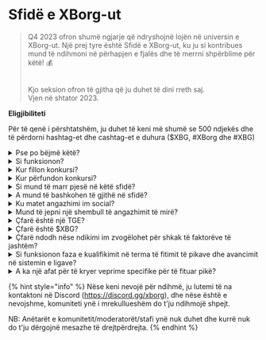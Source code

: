 # Sfidë e XBorg-ut

> Q4 2023 ofron shumë ngjarje që ndryshojnë lojën në universin e XBorg-ut. Një prej tyre është Sfidë e XBorg-ut, ku ju si kontribues mund të ndihmoni në përhapjen e fjalës dhe të merrni shpërblime për këtë! 💰
>
> \
> Kjo seksion ofron të gjitha që ju duhet të dini rreth saj. \
> Vjen në shtator 2023.



**Eligjibiliteti**

Për të qenë i përshtatshëm, ju duhet të keni më shumë se 500 ndjekës dhe të përdorni hashtag-et dhe cashtag-et e duhura ($XBG, #XBorg dhe #XBG)

<details>

<summary>Pse po bëjmë këtë?</summary>

Qëllimi ynë është të rrisim ndërgjegjësimin rreth XBorg-ut duke treguar komunitetin tonë fantastik, produktet tona dhe tokenin. Organizimi i një konkursi është metoda jonë e zgjedhur për të nxitur një përvojë të këndshme dhe bashkëpunuese.

</details>

<details>

<summary>Si funksionon?</summary>

Merrni pjesë në mënyrë të gjerë duke respektuar [rregullat](rregulla-test.md) dhe duke ndjekur praktikat më të mira (lidhje për praktikat më të mira). Do të mblidhni pikë bazuar në ndikimin e angazhimit tuaj, dhe sa më me aftësi ta arrini këtë, aq më të mëdha do të jenë shpërblimet që ju dhe liga juaj mund të arrini.

</details>

<details>

<summary>Kur fillon konkursi?</summary>

Konkursi është planifikuar të fillojë në 1 shtator ose 30 shtator 2023, në bazë të progresit tonë.

</details>

<details>

<summary>Kur përfundon konkursi?</summary>

Konkursi do të përfundojë dy javë pas Eventit të Gjenerimit të Tokenit ([TGE](./#çfarë-është-një-tge)), datën specifike të cilës do të komunikohet në një kohë të mëvonshme.

</details>

<details>

<summary>Si mund të marr pjesë në këtë sfidë?</summary>

Pas plotësimit të kërkesës për të pasur më shumë se 500 ndjekës në Twitter, do t'ju caktohen pikë bazuar në Rangu Juaj i Angazhimit të Influencuesve XBorg në LunarCrush. Mos harroni të përfshini #XBorg, $XBG ose #XBG në tweet-e tuaja për njohje të saktë.

</details>

<details>

<summary>A mund të bashkohen të gjithë në sfidë?</summary>

Sfidës i mund të bashkohen të gjithë, por pikët tuaja do të numërohen vetëm nëse keni të paktën 500 ndjekës në Twitter.

</details>

<details>

<summary>Ku matet angazhimi im social?</summary>

LunarCrush merr të dhënat drejtpërdrejt nga Twitter-i, duke na lejuar të nxjerrim dhe analizojmë këto informacione. Si rezultat, ne fokusohemi ekskluzivisht në matjen e angazhimit tuaj në Twitter. Ju lutemi të keni parasysh se angazhimet në platforma sociale të tjera nuk merren në konsideratë. Për më shumë të dhëna, vizitoni [https://lunarcrush.com/faq.](https://lunarcrush.com/faq.)

</details>

<details>

<summary>Mund të jepni një shembull të angazhimit të mirë?</summary>

Angazhimi efektiv përfshin krijimin e përmbajtjes që tërheq vëmendjen duke përdorur hashtag-et, cashtag-et dhe emoji-t. Për udhëzime të mëtejshme, mund të konsultoheni me udhëzuesin tonë të gjerë të praktikave më të mira: {LINK}

</details>

<details>

<summary>Çfarë është një TGE?</summary>

TGE është shkurtesa e "Token Generation Event" (Ngjarje e Gjenerimit të Tokenit), një term i përdorur kryesisht në sektorin e blockchain dhe kriptovalutave.

**Çfarë ndodh gjatë një TGE?**

Një TGE përfshin krijimin dhe shpërndarjen e një kriptovalute ose tokeni të ri për pjesëmarrësit e hershëm, zakonisht për të mbledhur fonde për një projekt të ri. Ky proces përfshin kompaninë ose organizatën që lëshon një numër të caktuar tokenësh për mbështetësit ose investitorët fillestarë.

**Si ndryshon një TGE nga një ICO?**

Ndërsa të dyja TGE-t dhe ICO-t (Ofertat e Parë të Monedhës) janë metoda për të mbledhur fonde duke përdorur tokenë, termat ndonjëherë përdoren ndërsjellë. Megjithatë, profesionistët e industrisë shpesh preferojnë "TGE" sepse thekson gjenerimin dhe shpërndarjen e tokenëve, në vend të "ofertës" ose aspektit të shitjes.

</details>

<details>

<summary>Çfarë është $XBG?</summary>

[$XBG](../../06-or-token/xbg.md) është një token digjital i lidhur me projektin XBorg.

</details>

<details>

<summary>Çfarë ndodh nëse ndikimi im zvogëlohet për shkak të faktorëve të jashtëm?</summary>

Nëse nuk e ruani ose rritni angazhimin, rangu juaj i influencuesit do të zvogëlohet, duke rezultuar në më pak pikë ditore. Megjithatë, pikët që keni fituar tashmë nuk humbasin.

</details>

<details>

<summary>Si funksionon faza e kualifikimit në terma të fitimit të pikave dhe avancimit në sistemin e ligave?</summary>

Gjatë fazave të kualifikimit, pjesëmarrësit mblidhin pikë ditore dhe ngjiten në renditjen e tabelës së rezultateve. Ne do të ruajmë një momentan të fundit të renditjes nga Faza e Kualifikimit 1 dhe Faza e Kualifikimit 2. Pas kësaj, në bazë të numrit të pjesëmarrësve dhe suksesit të objektivave kolektive, do të jepen vende në Ligat e ndryshme. Performuesit më të mirë nga secila fazë e kualifikimit pastaj do të marrin ftesa për të bashkuar ligën më të përshtatshme në bazë të nivelit të tyre të aftësisë.

Përmes këtyre ligave, sezoni i parë do të fillojë, duke sjellë me vete shpërblime që janë shumë tërheqëse për t'u injoruar. Kjo shënon fillimin e vërtetë të lojës. Përveç shpërblimeve substanciale, kualifikimi duhet të jetë një qëllim parësor për shumë gjatë fazave të kualifikimit.

</details>

<details>

<summary>A ka një afat për të kryer veprime specifike për të fituar pikë?</summary>

Po, ka afate për të fituar pikë bazuar në fazat e lojës. Ka dy faza kualifikuese, të ndjekura nga nisja e [ligave](scoring-test/leagues-test.md). Gjatë secilës faze, pjesëmarrësit kanë deri në fund të mblidhin pikët maksimale dhe të sigurojnë pozicionin e tyre në [tabelën e rezultateve](scoring-test/leaderboard-test.md). Kur ligat fillojnë, loja funksionon në bazë sezonal.

Përveç kësaj, pikët fitohen çdo ditë, dhe të dhënat merren nga [API-ja e LunarCrush](scoring-test/lunarcrush-test.md) çdo mbrëmje para mesnatës për të llogaritur pikët. Për shkak të përgjegjësisë teknike, disa të dhëna mund të marrin deri në 48 orë për të reflektuar në [tabelën e rezultateve](scoring-test/leaderboard-test.md).

</details>

{% hint style="info" %}
Nëse keni nevojë për ndihmë, ju lutemi të na kontaktoni në Discord (https://discord.gg/xborg), dhe nëse është e nevojshme, komuniteti ynë i mrekullueshëm do t'ju ndihmojë shpejt.

NB: Anëtarët e komunitetit/moderatorët/stafi ynë nuk duhet dhe kurrë nuk do t'ju dërgojnë mesazhe të drejtpërdrejta.
{% endhint %}